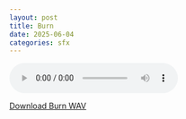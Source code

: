 ```yaml
---
layout: post
title: Burn
date: 2025-06-04
categories: sfx
---
```

<audio controls>
  <source src="/assets/audio/sfx/SFX_Burn_brumalsaito.wav" type="audio/wav">
</audio>
<p><a href="/assets/audio/sfx/SFX_Burn_brumalsaito.wav" download>Download Burn WAV</a></p>